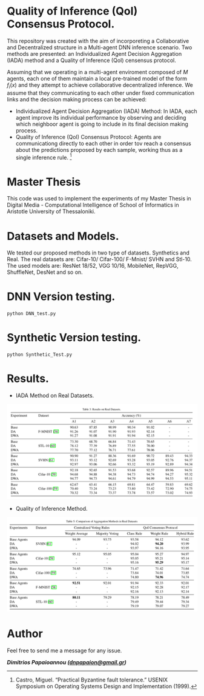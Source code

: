 # Quality of Inference (QoI) Consensus Protocol.

This repository was created with the aim of incorporeting a Collaborative and Decentralized structure in a Multi-agent DNN inference scenario. Two methods are presented: an Individualized Agent Decision Aggregation (IADA) method and a Quality of Inference (QoI) censensus protocol. 

Assuming that we operating in a multi-agent enviroment composed of $M$ agents,  each one of them maintain a local pre-trained model of the form $f_i(x)$ and they attempt to achieve collaborative decentralized inference. We assume that they communicating to each other under fixed communication links and the decision making process can be achieved:
* Individualized Agent Decision Aggregation (IADA) Method: In IADA, each agent improve its individual performance by observing and deciding which neighboor agent is going to include in its final decision making process.
* Quality of Inference (QoI) Consensus Protocol: Agents are communicationg directly to each other in order tov reach a consensus about the predictions proposed by each sample, working thus as a single inference rule. [^1]

# Master Thesis

This code was used to implement the experiments of my Master Thesis in Digital Media - Computational Intelligence of School of Informatics in Aristotle University of Thessaloniki. 

# Datasets and Models.
We tested our proposed methods in two type of datasets. Synthetics and Real. The real datasets are: Cifar-10/ Cifar-100/ F-Mnist/ SVHN and Stl-10. The used models are: ResNet 18/52, VGG 10/16, MobileNet, RepVGG, ShuffleNet, DesNet and so on. 

# DNN Version testing.

```shell
python DNN_test.py
```

# Synthetic Version testing.

```shell
python Synthetic_Test.py
```
# Results.
* IADA Method on Real Datasets.

![This is an image](./Results/IADA_Real.png)

* Quality of Inference Method.

![This is an image](./Results/QoI.png)

# Author

Feel free to send me a message for any issue.

***Dimitrios Papaioannou (dnpapaion@gmail.gr)***





[^1]: Castro, Miguel. “Practical Byzantine fault tolerance.” USENIX Symposium on Operating Systems Design and Implementation (1999).

